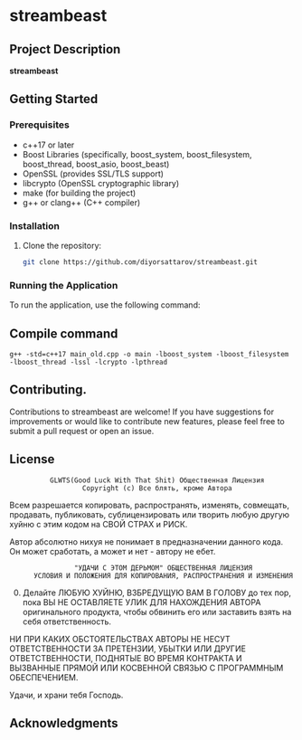 # streambeast

## Project Description

**streambeast** 

## Getting Started

### Prerequisites

- c++17 or later
- Boost Libraries (specifically, boost_system, boost_filesystem, boost_thread, boost_asio, boost_beast)
- OpenSSL (provides SSL/TLS support)
- libcrypto (OpenSSL cryptographic library)
- make (for building the project)
- g++ or clang++ (C++ compiler)

### Installation

1. Clone the repository:
    ```bash
    git clone https://github.com/diyorsattarov/streambeast.git
    ```

### Running the Application

To run the application, use the following command:

## Compile command
`g++ -std=c++17 main_old.cpp -o main -lboost_system -lboost_filesystem -lboost_thread -lssl -lcrypto -lpthread`

## Contributing.

Contributions to streambeast are welcome! If you have suggestions for improvements or would like to contribute new features, please feel free to submit a pull request or open an issue.

## License

              GLWTS(Good Luck With That Shit) Общественная Лицензия
                      Copyright (c) Все блять, кроме Автора

Всем разрешается копировать, распространять, изменять, совмещать, продавать,
публиковать, сублицензировать или творить любую другую хуйню с этим кодом
на СВОЙ СТРАХ и РИСК.

Автор абсолютно нихуя не понимает в предназначении данного кода.
Он может сработать, а может и нет - автору не ебет.


                    "УДАЧИ С ЭТОМ ДЕРЬМОМ" ОБЩЕСТВЕННАЯ ЛИЦЕНЗИЯ
          УСЛОВИЯ И ПОЛОЖЕНИЯ ДЛЯ КОПИРОВАНИЯ, РАСПРОСТРАНЕНИЯ И ИЗМЕНЕНИЯ

  0. Делайте ЛЮБУЮ ХУЙНЮ, ВЗБРЕДУЩУЮ ВАМ В ГОЛОВУ до тех пор, пока ВЫ НЕ ОСТАВЛЯЕТЕ
УЛИК ДЛЯ НАХОЖДЕНИЯ АВТОРА оригинального продукта, чтобы обвинить его или заставить
взять на себя ответственность.

НИ ПРИ КАКИХ ОБСТОЯТЕЛЬСТВАХ АВТОРЫ НЕ НЕСУТ ОТВЕТСТВЕННОСТИ ЗА ПРЕТЕНЗИИ,
УБЫТКИ ИЛИ ДРУГИЕ ОТВЕТСТВЕННОСТИ, ПОДНЯТЫЕ ВО ВРЕМЯ КОНТРАКТА И ВЫЗВАННЫЕ
ПРЯМОЙ ИЛИ КОСВЕННОЙ СВЯЗЬЮ С ПРОГРАММНЫМ ОБЕСПЕЧЕНИЕМ.

Удачи, и храни тебя Господь.

## Acknowledgments


